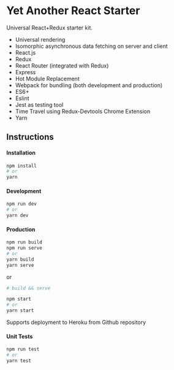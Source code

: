 # Yet Another React Starter

Universal React+Redux starter kit.

- Universal rendering
- Isomorphic asynchronous data fetching on server and client
- React.js
- Redux
- React Router (integrated with Redux)
- Express
- Hot Module Replacement
- Webpack for bundling (both development and production)
- ES6+
- Eslint
- Jest as testing tool
- Time Travel using Redux-Devtools Chrome Extension
- Yarn

## Instructions

#### Installation

```bash
npm install
# or 
yarn
```

#### Development

```bash
npm run dev
# or
yarn dev
```

#### Production

```bash
npm run build
npm run serve
# or
yarn build
yarn serve

```

or

```bash
# build && serve

npm start
# or
yarn start
```


Supports deployment to Heroku from Github repository

#### Unit Tests

```bash
npm run test
# or
yarn test
```
